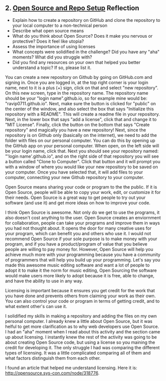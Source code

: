 ## 2. [Open Source and Repo Setup](2_set_up_repo/readme.md) Reflection

* Explain how to create a repository on GitHub and clone the repository to your local computer to a non-technical person
* Describe what open source means
* What do you think about Open Source? Does it make you nervous or protective? Does it feel like utopia?
* Assess the importance of using licenses
* What concepts were solidified in the challenge? Did you have any "aha" moments? What did you struggle with?
* Did you find any resources on your own that helped you better understand a topic? If so, please list it.

You can create a new repository on Github by going on GitHub.com and signing in. Once you are logged in, at the top right corner is your login name, next to it is a plus (+) sign, click on that and select "new repository". On this new screen, type in the repository name. The repository name should be your "login name".github.io, so for example mine would be: "ravip0711.github.io". Next, make sure the button is clicked for "public" on the center of the window, and also select the box that says "Initialize this repository with a README". This will create a readme file in your repository. Next, in the lower box that says "add a license", click that and change it to "MIT License". Finally, click the button on the bottom that says "Create repository" and magically you have a new repository! Next, since the repository is on Github only (basically on the internet), we need to add the folder with files on our personal computer. You can do this by opening up the GitHub app on your personal computer. When open, on the left side will be your login name, click that. Next you should see your repository named: "'login name'.github.io", and on the right side of that repository you will see a button called "Clone to Computer". Click that button and it will prompt you with a window of where you would like your new repository to be saved on your computer. Once you have selected that, it will add files to your computer, connecting your new Github repository to your computer.

Open Source means sharing your code or program to the the public. If it is Open Source, people will be able to copy your work, edit, or customize it for their needs. Open Source is a great way to get people to try out your software (and use it) and get more ideas on how to improve your code.


I think Open Source is awesome. Not only do we get to use the programs, it also doesn't cost anything to the user. Open Source creates an enviornment for collaboration, people can take your programs and improve them in ways you had not thought about. It opens the door for many creative uses for your program, which can benefit you and others who use it. I would not recommend Open Source if your sole purpose is to make money with your program, and if you have a product/program of value that you believe people are willing to pay money for. However, Open Source will help you achieve much more with your programming because you have a community of programmers that will help you build up your programming. Let's say you made this awesome music editing software and want a lot of people to adopt it to make it the norm for music editing, Open Sourcing the software would make users more likely to adopt because it is free, able to change, and have the ability to use in any way.


Licensing is important because it ensures you get credit for the work that you have done and prevents others from claiming your work as their own. You can also control your code or program in terms of getting credit, and to what extent other's can use it.

I solidified my skills in making a repository and adding the files on my own personal computer. I already knew a little about Open Source, but it was helful to get more clarification as to why web developers use Open Source. I had an "aha" moment when I read about this activity and the section came up about licensing. I instantly knew the rest of the activity was going to be about creating Open Source code, but using a license so you maining the credit for developing it. The only struggle I had was comparing the different types of licensing. It was a little complicated comparing all of them and what factors distinguish them from each other.

I found an article that helped me understand licensing. Here it is: http://opensource.sys-con.com/node/318776.
